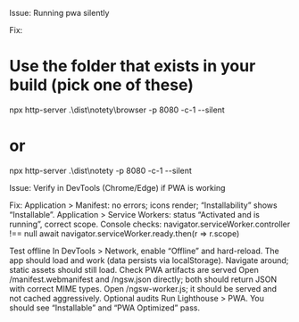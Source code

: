 Issue:
Running pwa silently

Fix:

# Use the folder that exists in your build (pick one of these)

npx http-server .\dist\notety\browser -p 8080 -c-1 --silent

# or

npx http-server .\dist\notety -p 8080 -c-1 --silent

Issue:
Verify in DevTools (Chrome/Edge) if PWA is working

Fix:
Application > Manifest: no errors; icons render; “Installability” shows “Installable”.
Application > Service Workers: status “Activated and is running”, correct scope.
Console checks:
navigator.serviceWorker.controller !== null
await navigator.serviceWorker.ready.then(r => r.scope)

Test offline
In DevTools > Network, enable “Offline” and hard-reload. The app should load and work (data persists via localStorage).
Navigate around; static assets should still load.
Check PWA artifacts are served
Open /manifest.webmanifest and /ngsw.json directly; both should return JSON with correct MIME types.
Open /ngsw-worker.js; it should be served and not cached aggressively.
Optional audits
Run Lighthouse > PWA. You should see “Installable” and “PWA Optimized” pass.
